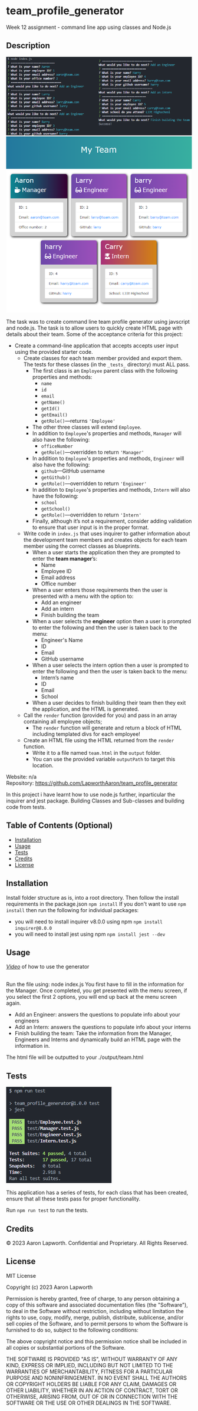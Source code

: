 # team_profile_generator
Week 12 assignment - command line app using classes and Node.js

## Description
![Team profile node Screenshot](./assets/images/node_screenshot.png)
![Team profile generator Screenshot](./assets/images/team_html_screenshot.png)

The task was to create command line team profile generator using javscript and node.js. The task is to allow users to quickly create HTML page with details about their team.
Some of the acceptance criteria for this project:

* Create a command-line application that accepts accepts user input using the provided starter code.   
  * Create classes for each team member provided and export them. The tests for these classes (in the `_tests_` directory) must ALL pass.     
    * The first class is an `Employee` parent class with the following properties and methods:       
      * `name`
      * `id`
      * `email`
      * `getName()`
      * `getId()`
      * `getEmail()`
      * `getRole()`&mdash;returns `'Employee'`     
    * The other three classes will extend `Employee`.      
    * In addition to `Employee`'s properties and methods, `Manager` will also have the following:
      * `officeNumber`
      * `getRole()`&mdash;overridden to return `'Manager'`
    * In addition to `Employee`'s properties and methods, `Engineer` will also have the following:
      * `github`&mdash;GitHub username
      * `getGithub()`
      * `getRole()`&mdash;overridden to return `'Engineer'`
    * In addition to `Employee`'s properties and methods, `Intern` will also have the following:
      * `school`
      * `getSchool()`
      * `getRole()`&mdash;overridden to return `'Intern'`
    * Finally, although it’s not a requirement, consider adding validation to ensure that user input is in the proper format.   
  * Write code in `index.js` that uses inquirer to gather information about the development team members and creates objects for each team member using the correct classes as blueprints.
    * When a user starts the application then they are prompted to enter the **team manager**’s:
      * Name
      * Employee ID
      * Email address
      * Office number
    * When a user enters those requirements then the user is presented with a menu with the option to:
      * Add an engineer
      * Add an intern 
      * Finish building the team
    * When a user selects the **engineer** option then a user is prompted to enter the following and then the user is taken back to the menu:
      * Engineer's Name
      * ID
      * Email
      * GitHub username
    * When a user selects the intern option then a user is prompted to enter the following and then the user is taken back to the menu:
      * Intern’s name
      * ID
      * Email
      * School
    * When a user decides to finish building their team then they exit the application, and the HTML is generated.
  * Call the `render` function (provided for you) and pass in an array containing all employee objects; 
    * The `render` function will generate and return a block of HTML including templated divs for each employee!
  * Create an HTML file using the HTML returned from the `render` function. 
    * Write it to a file named `team.html` in the `output` folder. 
    * You can use the provided variable `outputPath` to target this location.

Website: n/a
<br>Repository: https://github.com/LapworthAaron/team_profile_generator

In this project i have learnt how to use node.js further, inparticular the inquirer and jest package. Building Classes and Sub-classes and building code from tests.

## Table of Contents (Optional)

- [Installation](#installation)
- [Usage](#usage)
- [Tests](#tests)
- [Credits](#credits)
- [License](#license)

## Installation

Install folder structure as is, into a root directory.
Then follow the install requirements in the package.json `npm install`
If you don't want to use `npm install` then run the following for individual packages:
* you will need to install inquirer v8.0.0 using npm `npm install inquirer@8.0.0`
* you will need to install jest using npm `npm install jest --dev`

## Usage
*[Video](https://drive.google.com/file/d/1qbkhW0fhhHwDLrdS7PB882pfe2xnjXdD/view)* of how to use the generator
<br>
<br>

Run the file using: node index.js
You first have to fill in the information for the Manager.
Once completed, you get presented with the menu screen, if you select the first 2 options, you will end up back at the menu screen again.
* Add an Engineer: answers the questions to populate info about your engineers
* Add an Intern: answers the questions to populate info about your interns
* Finish building the team: Take the information from the Manager, Engineers and Interns and dynamically build an HTML page with the information in.

The html file will be outputted to your ./output/team.html

## Tests
![Team profile Tests Screenshot](./assets/images/tests.png)

This application has a series of tests, for each class that has been created, ensure that all these tests pass for proper functionality.

Run `npm run test` to run the tests.

## Credits

© 2023 Aaron Lapworth. Confidential and Proprietary. All Rights Reserved.

## License

MIT License

Copyright (c) 2023 Aaron Lapworth

Permission is hereby granted, free of charge, to any person obtaining a copy
of this software and associated documentation files (the "Software"), to deal
in the Software without restriction, including without limitation the rights
to use, copy, modify, merge, publish, distribute, sublicense, and/or sell
copies of the Software, and to permit persons to whom the Software is
furnished to do so, subject to the following conditions:

The above copyright notice and this permission notice shall be included in all
copies or substantial portions of the Software.

THE SOFTWARE IS PROVIDED "AS IS", WITHOUT WARRANTY OF ANY KIND, EXPRESS OR
IMPLIED, INCLUDING BUT NOT LIMITED TO THE WARRANTIES OF MERCHANTABILITY,
FITNESS FOR A PARTICULAR PURPOSE AND NONINFRINGEMENT. IN NO EVENT SHALL THE
AUTHORS OR COPYRIGHT HOLDERS BE LIABLE FOR ANY CLAIM, DAMAGES OR OTHER
LIABILITY, WHETHER IN AN ACTION OF CONTRACT, TORT OR OTHERWISE, ARISING FROM,
OUT OF OR IN CONNECTION WITH THE SOFTWARE OR THE USE OR OTHER DEALINGS IN THE
SOFTWARE.